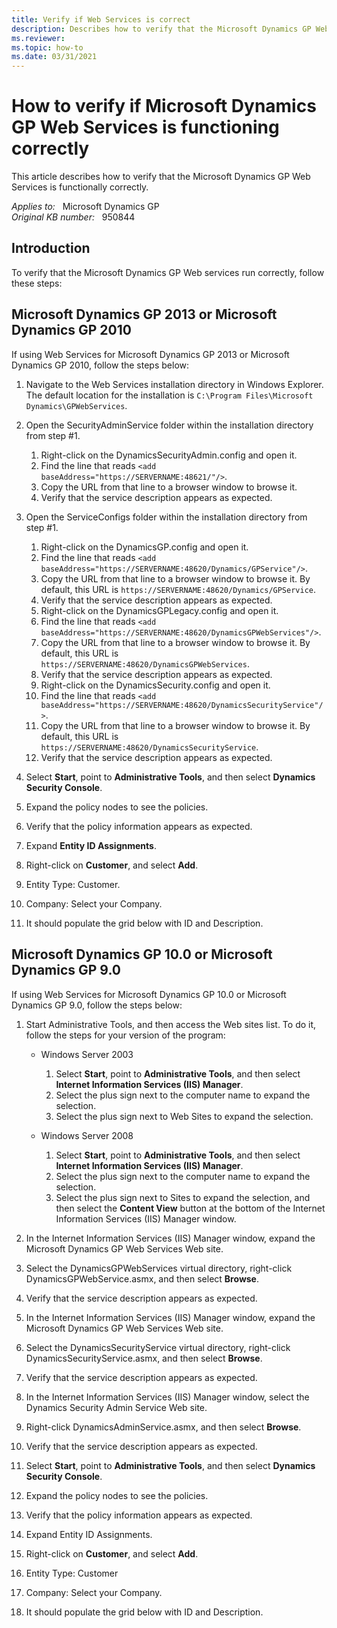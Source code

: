 ```yaml
---
title: Verify if Web Services is correct
description: Describes how to verify that the Microsoft Dynamics GP Web services run correctly after you install the Microsoft Dynamics GP Web services.
ms.reviewer:
ms.topic: how-to
ms.date: 03/31/2021
---
```

# How to verify if Microsoft Dynamics GP Web Services is functioning correctly

This article describes how to verify that the Microsoft Dynamics GP Web Services is functionally correctly.

_Applies to:_ &nbsp; Microsoft Dynamics GP  
_Original KB number:_ &nbsp; 950844

## Introduction

To verify that the Microsoft Dynamics GP Web services run correctly, follow these steps:

## Microsoft Dynamics GP 2013 or Microsoft Dynamics GP 2010

If using Web Services for Microsoft Dynamics GP 2013 or Microsoft Dynamics GP 2010, follow the steps below:

1. Navigate to the Web Services installation directory in Windows Explorer. The default location for the installation is `C:\Program Files\Microsoft Dynamics\GPWebServices`.
2. Open the SecurityAdminService folder within the installation directory from step #1.

    1. Right-click on the DynamicsSecurityAdmin.config and open it.
    1. Find the line that reads `<add baseAddress="https://SERVERNAME:48621/"/>`.
    1. Copy the URL from that line to a browser window to browse it.
    1. Verify that the service description appears as expected.

3. Open the ServiceConfigs folder within the installation directory from step #1.

    1. Right-click on the DynamicsGP.config and open it.
    1. Find the line that reads `<add baseAddress="https://SERVERNAME:48620/Dynamics/GPService"/>`.
    1. Copy the URL from that line to a browser window to browse it. By default, this URL is `https://SERVERNAME:48620/Dynamics/GPService`.
    1. Verify that the service description appears as expected.
    1. Right-click on the DynamicsGPLegacy.config and open it.
    1. Find the line that reads `<add baseAddress="https://SERVERNAME:48620/DynamicsGPWebServices"/>`.
    1. Copy the URL from that line to a browser window to browse it. By default, this URL is `https://SERVERNAME:48620/DynamicsGPWebServices`.
    1. Verify that the service description appears as expected.
    1. Right-click on the DynamicsSecurity.config and open it.
    1. Find the line that reads `<add baseAddress="https://SERVERNAME:48620/DynamicsSecurityService"/>`.
    1. Copy the URL from that line to a browser window to browse it. By default, this URL is `https://SERVERNAME:48620/DynamicsSecurityService`.
    1. Verify that the service description appears as expected.

4. Select **Start**, point to **Administrative Tools**, and then select **Dynamics Security Console**.
5. Expand the policy nodes to see the policies.
6. Verify that the policy information appears as expected.
7. Expand **Entity ID Assignments**.
8. Right-click on **Customer**, and select **Add**.
9. Entity Type: Customer.
10. Company: Select your Company.
11. It should populate the grid below with ID and Description.

## Microsoft Dynamics GP 10.0 or Microsoft Dynamics GP 9.0

If using Web Services for Microsoft Dynamics GP 10.0 or Microsoft Dynamics GP 9.0, follow the steps below:

1. Start Administrative Tools, and then access the Web sites list. To do it, follow the steps for your version of the program:

    - Windows Server 2003

        1. Select **Start**, point to **Administrative Tools**, and then select **Internet Information Services (IIS) Manager**.
        1. Select the plus sign next to the computer name to expand the selection.
        1. Select the plus sign next to Web Sites to expand the selection.

    - Windows Server 2008

        1. Select **Start**, point to **Administrative Tools**, and then select **Internet Information Services (IIS) Manager**.
        1. Select the plus sign next to the computer name to expand the selection.
        1. Select the plus sign next to Sites to expand the selection, and then select the **Content View** button at the bottom of the Internet Information Services (IIS) Manager window.

2. In the Internet Information Services (IIS) Manager window, expand the Microsoft Dynamics GP Web Services Web site.

3. Select the DynamicsGPWebServices virtual directory, right-click DynamicsGPWebService.asmx, and then select **Browse**.

4. Verify that the service description appears as expected.

5. In the Internet Information Services (IIS) Manager window, expand the Microsoft Dynamics GP Web Services Web site.

6. Select the DynamicsSecurityService virtual directory, right-click DynamicsSecurityService.asmx, and then select **Browse**.

7. Verify that the service description appears as expected.

8. In the Internet Information Services (IIS) Manager window, select the Dynamics Security Admin Service Web site.

9. Right-click DynamicsAdminService.asmx, and then select **Browse**.

10. Verify that the service description appears as expected.

11. Select **Start**, point to **Administrative Tools**, and then select **Dynamics Security Console**.

12. Expand the policy nodes to see the policies.

13. Verify that the policy information appears as expected.

14. Expand Entity ID Assignments.

15. Right-click on **Customer**, and select **Add**.

16. Entity Type: Customer

17. Company: Select your Company.

18. It should populate the grid below with ID and Description.
